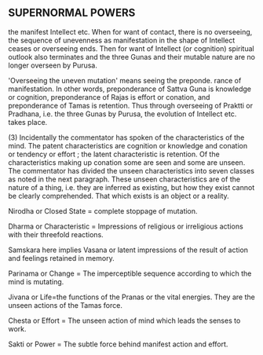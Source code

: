## SUPERNORMAL POWERS

the manifest Intellect etc. When for want of contact, there is no overseeing, the sequence of unevenness as manifestation in the shape of Intellect ceases or overseeing ends. Then for want of Intellect (or cognition) spiritual outlook also terminates and the three Gunas and their mutable nature are no longer overseen by Purusa.

'Overseeing the uneven mutation' means seeing the preponde. rance of manifestation. In other words, preponderance of Sattva Guna is knowledge or cognition, preponderance of Rajas is effort or conation, and preponderance of Tamas is retention. Thus through overseeing of Praktti or Pradhana, i.e. the three Gunas by Purusa, the evolution of Intellect etc. takes place.

(3) Incidentally the commentator has spoken of the characteristics of the mind. The patent characteristics are cognition or knowledge and conation or tendency or effort ; the latent characteristic is retention. Of the characteristics making up conation some are seen and some are unseen. The commentator has divided the unseen characteristics into seven classes as noted in the next paragraph. These unseen characteristics are of the nature of a thing, i.e. they are inferred as existing, but how they exist cannot be clearly comprehended. That which exists is an object or a reality.

Nirodha or Closed State = complete stoppage of mutation.

Dharma or Characteristic = Impressions of religious or irreligious actions with their threefold reactions.

Samskara here implies Vasana or latent impressions of the result of action and feelings retained in memory.

Parinama or Change = The imperceptible sequence according to which the mind is mutating.

Jivana or Life=the functions of the Pranas or the vital energies. They are the unseen actions of the Tamas force.

Chesta or Effort = The unseen action of mind which leads the senses to work.

Sakti or Power = The subtle force behind manifest action and effort.
